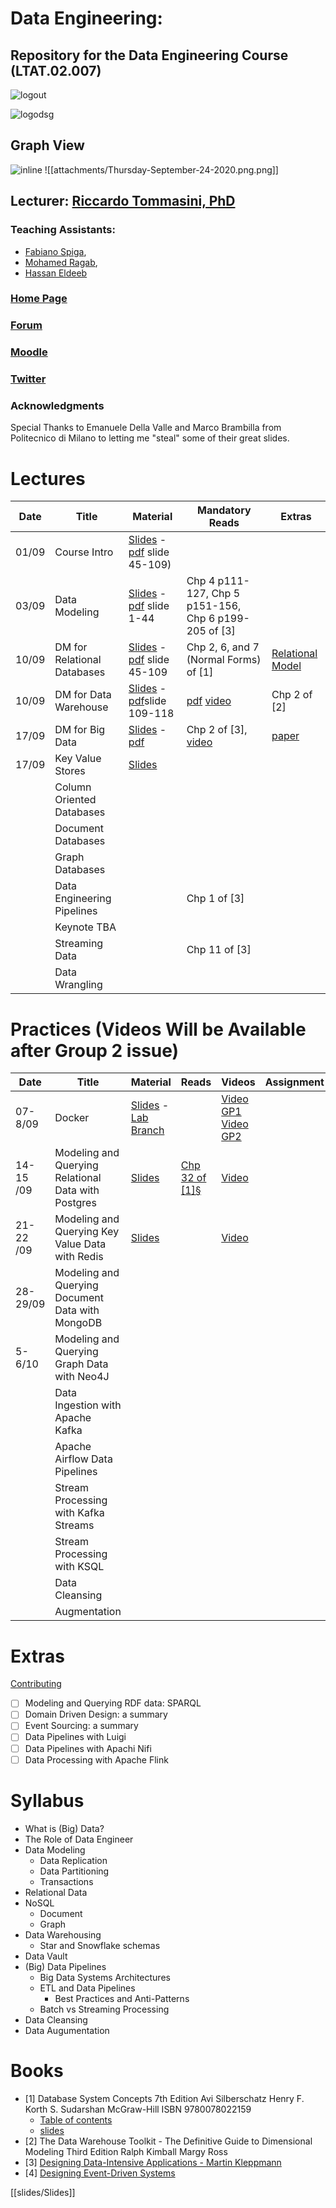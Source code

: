 

# Data Engineering:
## Repository for the Data Engineering Course (LTAT.02.007)

![logout](https://upload.wikimedia.org/wikipedia/en/3/39/Tartu_%C3%9Clikool_logo.svg)

![logodsg](./attachments/logo_dsg_vettoriale.png)

## Graph View

![inline](./attachments/Thursday-September-17-2020.png)
![[attachments/Thursday-September-24-2020.png.png]]

## Lecturer: [Riccardo Tommasini, PhD](https://riccardotommasini.com)

### Teaching Assistants: 
- [Fabiano Spiga](mailto:),  
- [Mohamed Ragab](mailto:mohamed.ragab@ut.ee), 
- [Hassan Eldeeb](mailto:hassan.eldeeb@ut.ee)

### [Home Page](https://courses.cs.ut.ee/2020/dataeng)

### [Forum](https://piazza.com/ut.ee/fall2020/ltat02007/home) 

### [Moodle](https://moodle.ut.ee/course/view.php?id=10457)

### [Twitter](https://twitter.com/hashtag/DataEngUT?src=hashtag_click)

### Acknowledgments

Special Thanks to Emanuele Della Valle and Marco Brambilla from Politecnico di Milano to letting me "steal" some of their great slides.

# Lectures

| Date  | Title              | Material | Mandatory Reads | Extras |
|-------|--------------------|----------|-----------------|--------|
| 01/09 | Course Intro       | [Slides](./Data%20Engineer.md) - [pdf](./pdfs/Data%20Engineer.pdf) slide 45-109) | ||
| 03/09 | Data Modeling      | [Slides](Data%20Modeling.md) - [pdf](./pdfs/Data%20Modeling.pdf) slide 1-44 | Chp 4 p111-127, Chp 5 p151-156, Chp 6 p199-205 of [3]
| 10/09 |  DM for Relational Databases |   [Slides](Data%20Modeling.md) - [pdf](./pdfs/Data%20Modeling.pdf) slide 45-109 | Chp 2, 6, and 7 (Normal Forms) of [1] | [Relational Model](https://course.ccs.neu.edu/cs3200sp18s3/ssl/readings/codd.pdf) | 
|10/09  |  DM for Data Warehouse         |  [Slides](Data%20Modeling.md)  - [pdf](./pdfs/Data%20Modeling.pdf)slide 109-118|  [pdf](http://www.kimballgroup.com/wp-content/uploads/2013/08/2013.09-Kimball-Dimensional-Modeling-Techniques11.pdf) [video](http://slideshot.epfl.ch/play/suri_stonebraker)|  Chp 2 of [2] | 
| 17/09 |  DM for Big Data   | [Slides](Data%20Modeling%20for%20Big%20Data.md) - [pdf](./pdfs/Data%20Modeling%20Big%20Data.pdf)| Chp 2 of [3], [video](https://www.youtube.com/watch?v=LDW0QWie21s)|[paper](https://www.ics.uci.edu/~cs223/papers/cidr07p15.pdf)| 
| 17/09 |  Key Value Stores |[Slides]()|||
|| Column Oriented Databases  ||||
|| Document Databases  ||||
|| Graph Databases ||||
|| Data Engineering Pipelines ||Chp 1 of [3]||
|| Keynote TBA||||
|| Streaming Data ||Chp 11 of [3]||
|| Data Wrangling ||||

# Practices (Videos Will be Available after Group 2 issue)

| Date     | Title              | Material | Reads | Videos | Assignment | Notes |
|----------|-------------|----------|-------|-------|-------|----|
| 07-8/09  | Docker |  [Slides](./docker/README.md) - [Lab Branch](https://github.com/DataSystemsGroupUT/dataeng/tree/docker) | |[Video GP1](https://panopto.ut.ee/Panopto/Pages/Viewer.aspx?id=31e77abe-b51e-4a39-8c33-ac30009b7ba6) [Video GP2](https://panopto.ut.ee/Panopto/Pages/Viewer.aspx?id=31e77abe-b51e-4a39-8c33-ac30009b7ba6) ||  [QA GP2 only](https://docs.google.com/document/d/134YKfqp49-rtAXa0FJO30LJonHVO-PeYLqqeo8DQY9I/) 
| 14-15 /09  |Modeling and Querying Relational Data with Postgres|[Slides](https://github.com/DataSystemsGroupUT/dataeng/blob/Homework1/PostgreSQL.pdf)|[Chp 32 of [1]§](https://www.db-book.com/db7/online-chapters-dir/32.pdf) |[Video](https://panopto.ut.ee/Panopto/Pages/Viewer.aspx?id=b3221179-fd3a-4b4e-9a67-ac38008f7fbe)|||
| 21-22 /09  |Modeling and Querying Key Value Data with Redis|[Slides](https://github.com/DataSystemsGroupUT/dataeng/blob/Homework2/REDIS.pdf)||[Video](https://panopto.ut.ee/Panopto/Pages/Viewer.aspx?id=0e659b03-7d3e-4b4c-a0f9-ac3d00f462a7)|||
|28-29/09   |Modeling and Querying Document Data with MongoDB||||||
|5-6/10        | Modeling and Querying Graph Data with Neo4J||||||
|| Data Ingestion with Apache Kafka||||||
|| Apache Airflow Data Pipelines||||||
|| Stream Processing with  Kafka Streams||||||
|| Stream Processing with  KSQL||||||
||Data Cleansing ||||||
||Augmentation||||||

# Extras

[Contributing](./CONTRIBUTING.md)

- [ ] Modeling and Querying RDF data: SPARQL
- [ ] Domain Driven Design: a summary
- [ ] Event Sourcing: a summary
- [ ] Data Pipelines with Luigi
- [ ] Data Pipelines with Apachi Nifi 
- [ ] Data Processing with Apache Flink

# Syllabus

- What is (Big) Data?
- The Role of Data Engineer
- Data Modeling
  	- Data Replication
	- Data Partitioning
	- Transactions
- Relational Data
- NoSQL
  - Document
  - Graph
- Data Warehousing
  - Star and Snowflake schemas
- Data Vault 
- (Big) Data Pipelines
	- Big Data Systems Architectures
	- ETL and Data Pipelines
	  - Best Practices and Anti-Patterns
	- Batch vs Streaming Processing
- Data Cleansing
- Data Augumentation

# Books

- [1] Database System Concepts 7th Edition Avi Silberschatz Henry F. Korth S. Sudarshan McGraw-Hill ISBN 9780078022159
  - [Table of contents](https://www.db-book.com/db7/toc-dir/toc.pdf)
  - [slides](https://www.db-book.com/db7/slides-dir/index.html)
- [2] The Data Warehouse Toolkit - The Definitive Guide to Dimensional Modeling Third Edition  Ralph Kimball Margy Ross
- [3] [Designing Data-Intensive Applications - Martin Kleppmann ](https://dataintensive.net/)
- [4] [Designing Event-Driven Systems](https://www.oreilly.com/library/view/designing-event-driven-systems/9781492038252/)

[[slides/Slides]]
